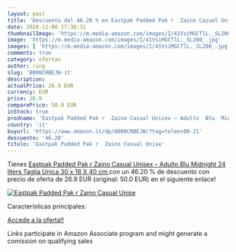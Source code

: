 ```yaml
---
layout: post
title: 'Descuento del 46.20 % en Eastpak Padded Pak r  Zaino Casual Unise'
date: 2020-12-08 17:38:31
thumbnailImage: 'https://m.media-amazon.com/images/I/41VsiMGCTlL._SL200_.jpg'
image: 'https://m.media-amazon.com/images/I/41VsiMGCTlL._SL200_.jpg'
images: [ 'https://m.media-amazon.com/images/I/41VsiMGCTlL._SL200_.jpg' ]
comments: true
category: ofertas
author: ring
slug: 'B000CRBEJW-it'
description:
actualPrice: 26.9 EUR
currency: EUR
price: 26.9
comparePrice: 50.0 EUR
inStock: true
prodname: 'Eastpak Padded Pak r  Zaino Casual Unisex – Adulto  Blu  Midnight   24 liters  Taglia Unica  30 x 18 X 40 cm '
country: 'it'
buyurl: 'https://www.amazon.it/dp/B000CRBEJW/?tag=tolees00-21'
descuento: '46.20'
titulo: 'Eastpak Padded Pak r  Zaino Casual Unise'
---
```


Tienes [Eastpak Padded Pak r  Zaino Casual Unisex – Adulto  Blu  Midnight   24 liters  Taglia Unica  30 x 18 X 40 cm ](https://www.amazon.it/dp/B000CRBEJW/?tag=tolees00-21) con un 46.20 % de descuento con precio de oferta de 26.9 EUR (original: 50.0 EUR) en el siguiente enlace!

[![Eastpak Padded Pak r  Zaino Casual Unise](https://m.media-amazon.com/images/I/41VsiMGCTlL._SL200_.jpg)](https://www.amazon.it/dp/B000CRBEJW/?tag=tolees00-21)

Características principales:


[Accede a la oferta!!](https://www.amazon.it/dp/B000CRBEJW/?tag=tolees00-21)

Links participate in Amazon Associate program and might generate a comission on qualifying sales



